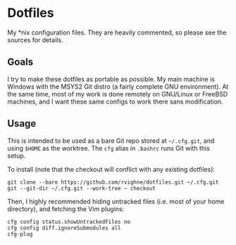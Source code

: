 # Dotfiles

My \*nix configuration files. They are heavily commented, so please see the sources for details.

## Goals

I try to make these dotfiles as portable as possible. My main machine is Windows with the MSYS2 Git distro (a fairly complete GNU environment). At the same time, most of my work is done remotely on GNU/Linux or FreeBSD machines, and I want these same configs to work there sans modification.

## Usage

This is intended to be used as a bare Git repo stored at `~/.cfg.git`, and using `$HOME` as the worktree. The `cfg` alias in `.bashrc` runs Git with this setup.

To install (note that the checkout will conflict with any existing dotfiles):

	git clone --bare https://github.com/rvighne/dotfiles.git ~/.cfg.git
	git --git-dir ~/.cfg.git --work-tree ~ checkout

Then, I highly recommended hiding untracked files (i.e. most of your home directory), and fetching the Vim plugins:

	cfg config status.showUntrackedFiles no
	cfg config diff.ignoreSubmodules all
	cfg-plug
